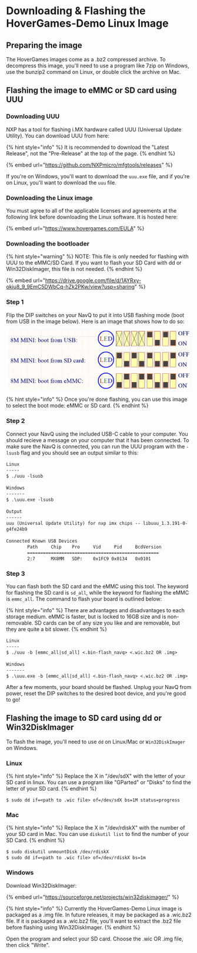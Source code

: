# Downloading & Flashing the HoverGames-Demo Linux Image

## Preparing the image

The HoverGames images come as a .bz2 compressed archive. To decompress this image, you'll need to use a program like 7zip on Windows, use the bunzip2 command on Linux, or double click the archive on Mac.

## Flashing the image to eMMC or SD card using UUU

### Downloading UUU

NXP has a tool for flashing i.MX hardware called UUU (Universal Update Utility). You can download UUU from here:

{% hint style="info" %}
It is recommended to download the "Latest Release", not the "Pre-Release" at the top of the page.
{% endhint %}

{% embed url="https://github.com/NXPmicro/mfgtools/releases" %}

If you're on Windows, you'll want to download the `uuu.exe` file, and if you're on Linux, you'll want to download the `uuu` file.

### Downloading the Linux image

You must agree to all of the applicable licenses and agreements at the following link before downloading the Linux software. It is hosted here:

{% embed url="https://www.hovergames.com/EULA" %}

### Downloading the bootloader

{% hint style="warning" %}
NOTE: This file is only needed for flashing with UUU to the eMMC/SD Card. If you want to flash your SD Card with dd or Win32DiskImager, this file is not needed.
{% endhint %}

{% embed url="https://drive.google.com/file/d/1AYRxy-okiu8_9_9EmC5DWbCq-hZk2PKw/view?usp=sharing" %}

### Step 1

Flip the DIP switches on your NavQ to put it into USB flashing mode (boot from USB in the image below). Here is an image that shows how to do so:

![](<../../.gitbook/assets/image (43).png>)

{% hint style="info" %}
Once you're done flashing, you can use this image to select the boot mode: eMMC or SD card.
{% endhint %}

### Step 2

Connect your NavQ using the included USB-C cable to your computer. You should recieve a message on your computer that it has been connected. To make sure the NavQ is connected, you can run the UUU program with the `-lsusb` flag and you should see an output similar to this:

```
Linux
-----
$ ./uuu -lsusb

Windows
-------
$ .\uuu.exe -lsusb

Output
------
uuu (Universal Update Utility) for nxp imx chips -- libuuu_1.3.191-0-g4fe24b9

Connected Known USB Devices
        Path     Chip    Pro     Vid     Pid     BcdVersion
        ==================================================
        2:7      MX8MM   SDP:    0x1FC9 0x0134   0x0101
```

### Step 3

You can flash both the SD card and the eMMC using this tool. The keyword for flashing the SD card is `sd_all`, while the keyword for flashing the eMMC is `emmc_all`. The command to flash your board is outlined below:

{% hint style="info" %}
There are advantages and disadvantages to each storage medium. eMMC is faster, but is locked to 16GB size and is non-removable. SD cards can be of any size you like and are removable, but they are quite a bit slower.
{% endhint %}

```
Linux
-----
$ ./uuu -b [emmc_all|sd_all] <.bin-flash_navq> <.wic.bz2 OR .img>

Windows
-------
$ .\uuu.exe -b [emmc_all|sd_all] <.bin-flash_navq> <.wic.bz2 OR .img>
```

After a few moments, your board should be flashed. Unplug your NavQ from power, reset the DIP switches to the desired boot device, and you're good to go!

## Flashing the image to SD card using dd or Win32DiskImager

To flash the image, you'll need to use `dd` on Linux/Mac or `Win32DiskImager` on Windows.&#x20;

### Linux

{% hint style="info" %}
Replace the X in "/dev/sdX" with the letter of your SD card in linux. You can use a program like "GParted" or "Disks" to find the letter of your SD card.
{% endhint %}

```
$ sudo dd if=<path to .wic file> of=/dev/sdX bs=1M status=progress
```

### Mac

{% hint style="info" %}
Replace the X in "/dev/rdiskX" with the number of your SD card in Mac. You can use `diskutil list` to find the number of your SD Card.
{% endhint %}

```
$ sudo diskutil unmountDisk /dev/rdiskX
$ sudo dd if=<path to .wic file> of=/dev/rdiskX bs=1m
```

### Windows

Download Win32DiskImager:

{% embed url="https://sourceforge.net/projects/win32diskimager/" %}

{% hint style="info" %}
Currently the HoverGames-Demo Linux image is packaged as a .img file. In future releases, it may be packaged as a .wic.bz2 file. If it is packaged as a .wic.bz2 file, you'll want to extract the .bz2 file before flashing using Win32DiskImager.
{% endhint %}

Open the program and select your SD card. Choose the .wic OR .img file, then click "Write".
